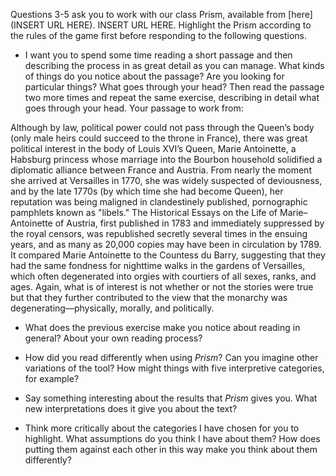 Questions 3-5 ask you to work with our class Prism, available from [here](INSERT URL HERE). INSERT URL HERE. Highlight the Prism according to the rules of the game first before responding to the following questions. 

* I want you to spend some time reading a short passage and then describing the process in as great detail as you can manage. What kinds of things do you notice about the passage? Are you looking for particular things? What goes through your head? Then read the passage two more times and repeat the same exercise, describing in detail what goes through your head. Your passage to work from: 


Although by law, political power could not pass through the Queen’s body (only male heirs could succeed to the throne in France), there was great political interest in the body of Louis XVI’s Queen, Marie Antoinette, a Habsburg princess whose marriage into the Bourbon household solidified a diplomatic alliance between France and Austria. From nearly the moment she arrived at Versailles in 1770, she was widely suspected of deviousness, and by the late 1770s (by which time she had become Queen), her reputation was being maligned in clandestinely published, pornographic pamphlets known as "libels." The Historical Essays on the Life of Marie–Antoinette of Austria, first published in 1783 and immediately suppressed by the royal censors, was republished secretly several times in the ensuing years, and as many as 20,000 copies may have been in circulation by 1789. It compared Marie Antoinette to the Countess du Barry, suggesting that they had the same fondness for nighttime walks in the gardens of Versailles, which often degenerated into orgies with courtiers of all sexes, ranks, and ages. Again, what is of interest is not whether or not the stories were true but that they further contributed to the view that the monarchy was degenerating—physically, morally, and politically.




* What does the previous exercise make you notice about reading in general? About your own reading process?
 
* How did you read differently when using *Prism*? Can you imagine other variations of the tool? How might things with five interpretive categories, for example?

* Say something interesting about the results that *Prism* gives you. What new interpretations does it give you about the text?

* Think more critically about the categories I have chosen for you to highlight. What assumptions do you think I have about them? How does putting them against each other in this way make you think about them differently?